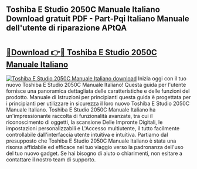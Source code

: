 ## Toshiba E Studio 2050C Manuale Italiano Download gratuit PDF - Part-Pqi Italiano Manuale dell'utente di riparazione APtQA

# <h2><a href="http://dfa5cd3.blite.top/?on=Toshiba+E+Studio+2050C+Manuale+Italiano">🔗Download 👉🔴 Toshiba E Studio 2050C Manuale Italiano</a></h2>

[![Toshiba E Studio 2050C Manuale Italiano download](https://i.imgur.com/lujVjoI.png)](http://dfa5cd3.blite.top/?on=Toshiba+E+Studio+2050C+Manuale+Italiano)
Inizia oggi con il tuo nuovo Toshiba E Studio 2050C Manuale Italiano! Questa guida per l'utente fornisce una panoramica dettagliata delle caratteristiche e delle funzioni del prodotto. Manuale di Istruzioni per principianti questa guida è progettata per i principianti per utilizzare in sicurezza il loro nuovo Toshiba E Studio 2050C Manuale Italiano. Toshiba E Studio 2050C Manuale Italiano ha un'impressionante raccolta di funzionalità avanzate, tra cui il riconoscimento di oggetti, la scansione Delle Impronte Digitali, le impostazioni personalizzabili e L'Accesso multiutente, il tutto facilmente controllabile dall'interfaccia utente intuitiva e intuitiva. Partiamo dal presupposto che Toshiba E Studio 2050C Manuale Italiano è stata una risorsa affidabile ed efficace nel tuo viaggio verso la padronanza dell'uso del tuo nuovo gadget. Se hai bisogno di aiuto o chiarimenti, non esitare a contattare il nostro team di supporto.
